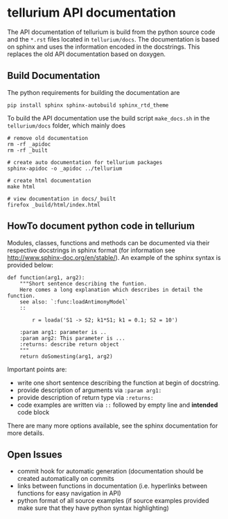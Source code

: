 # tellurium API documentation

The API documentation of tellurium is build from the python source code and the `*.rst` files located in `tellurium/docs`. The documentation is based on sphinx and uses the information encoded in the docstrings. This replaces the old API documentation based on doxygen.

## Build Documentation 
The python requirements for building the documentation are
```
pip install sphinx sphinx-autobuild sphinx_rtd_theme
```
To build the API documentation use the build script `make_docs.sh` in the `tellurium/docs` folder, which mainly does
```{shell}
# remove old documentation
rm -rf _apidoc
rm -rf _built

# create auto documentation for tellurium packages
sphinx-apidoc -o _apidoc ../tellurium

# create html documentation
make html

# view documentation in docs/_built
firefox _build/html/index.html
```

## HowTo document python code in tellurium
Modules, classes, functions and methods can be documented via their respective docstrings in sphinx format (for information see http://www.sphinx-doc.org/en/stable/). An example of the sphinx syntax is provided below:

```{python}
def function(arg1, arg2):
    """Short sentence describing the funtion. 
    Here comes a long explanation which describes in detail the function.
    see also: `:func:loadAntimonyModel`
    ::

        r = loada('S1 -> S2; k1*S1; k1 = 0.1; S2 = 10')

    :param arg1: parameter is ..
    :param arg2: This parameter is ...
    :returns: describe return object
    """
    return doSomesting(arg1, arg2)
```
Important points are:
* write one short sentence describing the function at begin of docstring.
* provide description of arguments via `:param arg1:`
* provide description of return type via `:returns:`
* code examples are written via `::` followed by empty line and **intended** code block

There are many more options available, see the sphinx documentation for more details.

## Open Issues
* commit hook for automatic generation (documentation should be created automatically on commits
* links between functions in documentation (i.e. hyperlinks between functions for easy navigation in API)
* python format of all source examples (if source examples provided make sure that they have python syntax highlighting)
